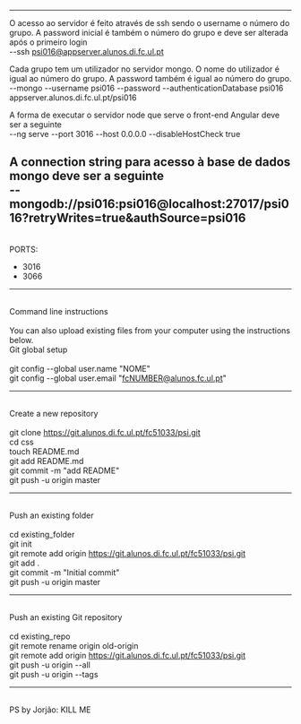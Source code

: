 --------------------------------------------------------------------------------------
O acesso ao servidor é feito através de ssh sendo o username o número do grupo. A password inicial é também o número do grupo e deve ser alterada após o primeiro login\
    --ssh psi016@appserver.alunos.di.fc.ul.pt
    
Cada grupo tem um utilizador no servidor mongo. O nome do utilizador é igual ao número do grupo. A password também é igual ao número do grupo.\
    --mongo --username psi016 --password --authenticationDatabase psi016 appserver.alunos.di.fc.ul.pt/psi016
    
A forma de executar o servidor node que serve o front-end Angular deve ser a seguinte\
    --ng serve --port 3016 --host 0.0.0.0 --disableHostCheck true
    
A connection string para acesso à base de dados mongo deve ser a seguinte \
    --mongodb://psi016:psi016@localhost:27017/psi016?retryWrites=true&authSource=psi016
--------------------------------------------------------------------------------------
\
PORTS:
 - 3016
 - 3066 

--------------------------------------------------------------------------------------
\
Command line instructions \
\
You can also upload existing files from your computer using the instructions below. \
Git global setup \
\
git config --global user.name "NOME" \
git config --global user.email "fcNUMBER@alunos.fc.ul.pt" 

--------------------------------------------------------------------------------------
\
Create a new repository \
\
git clone https://git.alunos.di.fc.ul.pt/fc51033/psi.git \
cd css \
touch README.md \
git add README.md \
git commit -m "add README" \
git push -u origin master 

--------------------------------------------------------------------------------------
\
Push an existing folder \
\
cd existing_folder \
git init \
git remote add origin https://git.alunos.di.fc.ul.pt/fc51033/psi.git \
git add . \
git commit -m "Initial commit" \
git push -u origin master 

--------------------------------------------------------------------------------------
\
Push an existing Git repository \
\
cd existing_repo \
git remote rename origin old-origin \
git remote add origin https://git.alunos.di.fc.ul.pt/fc51033/psi.git \
git push -u origin --all \
git push -u origin --tags 

--------------------------------------------------------------------------------------
\
PS by Jorjão: KILL ME 

